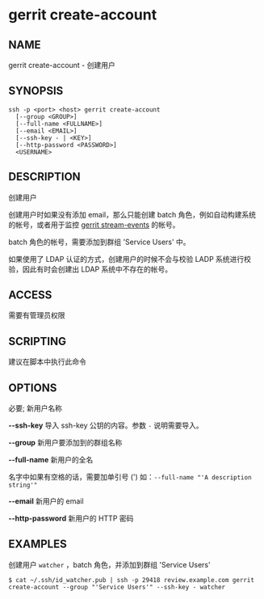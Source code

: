 # gerrit create-account

## NAME
gerrit create-account - 创建用户

## SYNOPSIS
```
ssh -p <port> <host> gerrit create-account
  [--group <GROUP>]
  [--full-name <FULLNAME>]
  [--email <EMAIL>]
  [--ssh-key - | <KEY>]
  [--http-password <PASSWORD>]
  <USERNAME>
```

## DESCRIPTION
创建用户

创建用户时如果没有添加 email，那么只能创建 batch 角色，例如自动构建系统的帐号，或者用于监控 [gerrit stream-events](cmd-stream-events.md) 的帐号。

batch 角色的帐号，需要添加到群组 'Service Users' 中。

如果使用了 LDAP 认证的方式，创建用户的时候不会与校验 LADP 系统进行校验，因此有时会创建出 LDAP 系统中不存在的帐号。

## ACCESS
需要有管理员权限

## SCRIPTING
建议在脚本中执行此命令

## OPTIONS
**<USERNAME>**
	必要; 新用户名称

**--ssh-key**
	导入 ssh-key 公钥的内容。参数 `-` 说明需要导入。

**--group**
	新用户要添加到的群组名称

**--full-name**
	新用户的全名

 名字中如果有空格的话，需要加单引号 (') 如：`--full-name "'A description string'"`

**--email**
	新用户的 email

**--http-password**
	新用户的 HTTP 密码

## EXAMPLES
创建用户 `watcher` ，batch 角色，并添加到群组 'Service Users'

```
$ cat ~/.ssh/id_watcher.pub | ssh -p 29418 review.example.com gerrit create-account --group "'Service Users'" --ssh-key - watcher
```

